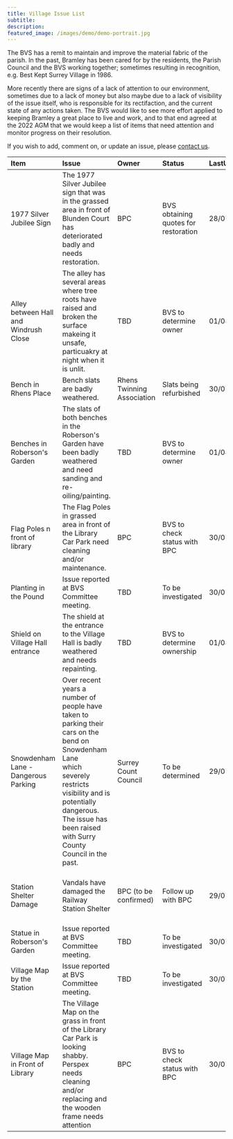 ```yaml
---
title: Village Issue List
subtitle:
description: 
featured_image: /images/demo/demo-portrait.jpg
---
```


<!--![](/images/tbd.jpg)Image by <a href="https://pixabay.com/users/merio-1480566/?utm_source=link-attribution&amp;utm_medium=referral&amp;utm_campaign=image&amp;utm_content=4010445">Merio</a> from <a href="https://pixabay.com/?utm_source=link-attribution&amp;utm_medium=referral&amp;utm_campaign=image&amp;utm_content=4010445">Pixabay</a>
><-->


The BVS has a remit to maintain and improve the material fabric of the parish.   In the past, Bramley has been cared for by the residents, the Parish Council and the BVS working together; sometimes resulting in recognition, e.g. Best Kept Surrey Village in 1986.

More recently there are signs of a lack of attention to our environment, sometimes due to a lack of money but also maybe due to a lack of visibility of the issue itself, who is responsible for its rectifaction, and the current state of any actions taken.   The BVS would like to see more effort applied to keeping Bramley a great place to live and work, and to that end agreed at the 2022 AGM that we would keep a list of items that need attention and monitor progress on their resolution.  

If you wish to add, comment on, or update an issue, please [contact us](/contact).


<!-- Start Issue Table -->

|Item|Issue|Owner|Status|LastUpdated|Detail|
|:--|:--|:--|:--|:--|:--|
|1977 Silver Jubilee Sign|The 1977 Silver Jubilee sign that was in the grassed area in front of Blunden Court has deteriorated badly and needs restoration.|BPC|BVS obtaining quotes for restoration|28/07/2022|[detail]({{ site.url }}/issue-pdfs/Issue-1977-Silver-Jubilee-Sign.pdf )|
|Alley between Hall and Windrush Close|The alley has several areas where tree roots have raised and broken the surface makeing it  unsafe, particuakry at night when it is unlit.|TBD|BVS to determine owner|01/08/2022||
|Bench in Rhens Place|Bench slats are badly weathered.|Rhens Twinning Association|Slats being refurbished|30/07/2022||
|Benches in Roberson's Garden|The slats of both benches in the Roberson's Garden have been badly weathered and need sanding and re-oiling/painting.|TBD|BVS to determine owner|01/08/2022||
|Flag Poles n front of library|The Flag Poles in grassed area in front of the Library Car Park need cleaning and/or maintenance.|BPC|BVS to check status with BPC|30/07/2022|[detail]({{ site.url }}/issue-pdfs/Issue-Flag-Poles.pdf )|
|Planting in the Pound|Issue reported at BVS Committee meeting.  |TBD|To be investigated|30/07/2022||
|Shield on Village Hall entrance|The shield at the entrance to the Village Hall is badly weathered and needs repainting.|TBD|BVS to determine ownership|01/08/2022||
|Snowdenham Lane - Dangerous Parking|Over recent years a number of people have taken to parking their cars on the bend on Snowdenham Lane <br/>which severely restricts visibility and is potentially dangerous.  The issue has been raised with Surry County Council in the past.|Surrey Count Council|To be determined|29/07/2022|[detail]({{ site.url }}/issue-pdfs/Issue-Snowdenham-Lane-bend-parking.pdf )|
|Station Shelter Damage|Vandals have damaged the Railway Station Shelter |BPC (to be confirmed)|Follow up with BPC|29/07/2022|[detail]({{ site.url }}/issue-pdfs/Issue-Station-Shelter.pdf )|
|Statue in Roberson's Garden|Issue reported at BVS Committee meeting.|TBD|To be investigated|30/07/2022||
|Village Map by the Station|Issue reported at BVS Committee meeting.|TBD|To be investigated|30/07/2022||
|Village Map in Front of Library|The Village Map on the grass in front of the Library Car Park is looking shabby.<br/>Perspex needs cleaning and/or replacing and the wooden frame needs attention<br/>|BPC|BVS to check status with BPC|30/07/2022|[detail]({{ site.url }}/issue-pdfs/Issue-Village-map-sign.pdf )|

<!-- End Issue Table -->



